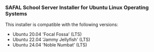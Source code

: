 ### SAFAL School Server Installer for Ubuntu Linux Operating Systems

This installer is compatible with the following versions:

- Ubuntu 20.04 'Focal Fossa' (LTS)
- Ubuntu 22.04 'Jammy Jellyfish' (LTS)
- Ubuntu 24.04 'Noble Numbat' (LTS)
